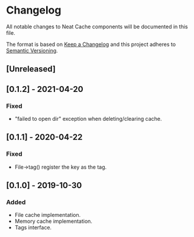 # Changelog
All notable changes to Neat Cache components will be documented in this file.

The format is based on [Keep a Changelog](https://keepachangelog.com/en/1.0.0/)
and this project adheres to [Semantic Versioning](https://semver.org/spec/v2.0.0.html).

## [Unreleased]

## [0.1.2] - 2021-04-20
### Fixed
- "failed to open dir" exception when deleting/clearing cache.

## [0.1.1] - 2020-04-22
### Fixed
- File->tag() register the key as the tag.

## [0.1.0] - 2019-10-30
### Added
- File cache implementation.
- Memory cache implementation.
- Tags interface.
